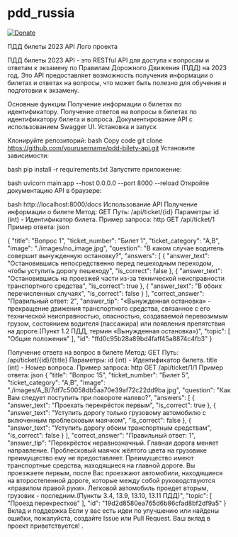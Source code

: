 # pdd_russia

[![Donate](https://img.shields.io/badge/%D0%9F%D0%BE%D0%B4%D0%B4%D0%B5%D1%80%D0%B6%D0%B0%D1%82%D1%8C_%D1%80%D1%83%D0%B1%D0%BB%D0%B5%D0%BC-%D0%AEMoney-green)](https://yoomoney.ru/to/41001287467423)

ПДД билеты 2023 API
Лого проекта

ПДД билеты 2023 API - это RESTful API для доступа к вопросам и ответам к экзамену по Правилам Дорожного Движения (ПДД) на 2023 год. Это API предоставляет возможность получения информации о билетах и ответах на вопросы, что может быть полезно для обучения и подготовки к экзамену.

Основные функции
Получение информации о билетах по идентификатору.
Получение ответов на вопросы в билетах по идентификатору билета и вопроса.
Документирование API с использованием Swagger UI.
Установка и запуск

Клонируйте репозиторий:
bash
Copy code
git clone https://github.com/yourusername/pdd-bilety-api.git
Установите зависимости:

bash
pip install -r requirements.txt
Запустите приложение:

bash
uvicorn main:app --host 0.0.0.0 --port 8000 --reload
Откройте документацию API в браузере:

bash
http://localhost:8000/docs
Использование API
Получение информации о билете
Метод: GET
Путь: /api/ticket/{id}
Параметры:
id (int) - Идентификатор билета.
Пример запроса:
http
GET /api/ticket/1
Пример ответа:
json

{
        "title": "Вопрос 1",
        "ticket_number": "Билет 1",
        "ticket_category": "A,B",
        "image": "./images/no_image.jpg",
        "question": "В каком случае водитель совершит вынужденную остановку?",
        "answers": [
            {
                "answer_text": "Остановившись непосредственно перед пешеходным переходом, чтобы уступить дорогу пешеходу",
                "is_correct": false
            },
            {
                "answer_text": "Остановившись на проезжей части из-за технической неисправности транспортного средства",
                "is_correct": true
            },
            {
                "answer_text": "В обоих перечисленных случаях",
                "is_correct": false
            }
        ],
        "correct_answer": "Правильный ответ: 2",
        "answer_tip": "«Вынужденная остановка» - прекращение движения транспортного средства, связанное с его технической неисправностью, опасностью, создаваемой перевозимым грузом, состоянием водителя (пассажира) или появления препятствия на дороге.(Пункт 1.2 ПДД, термин «Вынужденная остановка»)",
        "topic": [
            "Общие положения"
        ],
        "id": "ffd0c95b28a89bd4faff45a8874c4fb3"
    }




Получение ответа на вопрос в билете
Метод: GET
Путь: /api/ticket/{id}/{title}
Параметры:
id (int) - Идентификатор билета.
title (int) - Номер вопроса.
Пример запроса:
http
GET /api/ticket/1/1
Пример ответа:
json
{
    "title": "Вопрос 15",
    "ticket_number": "Билет 5",
    "ticket_category": "A,B",
    "image": "./images/A_B/7df7c50058db5aa70e39af72c22dd9ba.jpg",
    "question": "Как Вам следует поступить при повороте налево?",
    "answers": [
        {
            "answer_text": "Проехать перекрёсток первым",
            "is_correct": true
        },
        {
            "answer_text": "Уступить дорогу только грузовому автомобилю с включенным проблесковым маячком",
            "is_correct": false
        },
        {
            "answer_text": "Уступить дорогу обоим транспортным средствам",
            "is_correct": false
        }
    ],
    "correct_answer": "Правильный ответ: 1",
    "answer_tip": "Перекрёсток неравнозначный. Главная дорога меняет направление. Проблесковый маячок жёлтого цвета на грузовике преимущество ему не предоставляет. Преимущество имеют транспортные средства, находящиеся на главной дороге. Вы проезжаете первым, после Вас проезжают автомобили, находящиеся на второстепенной дороге, которые между собой руководствуются «правилом правой руки». Легковой автомобиль проедет вторым, грузовик - последним.(Пункты 3.4, 13.9, 13.10, 13.11 ПДД)",
    "topic": [
        "Проезд перекрестков"
    ],
    "id": "19d2d8580ea765d6b86cfad8bf2df9a5"
}
Вклад и поддержка
Если у вас есть идеи по улучшению или найдены ошибки, пожалуйста, создайте Issue или Pull Request. Ваш вклад в проект приветствуется!
.
